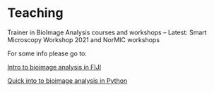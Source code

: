 # Teaching

Trainer in BioImage Analysis courses and workshops – Latest:
Smart Microscopy Workshop 2021 and NorMIC workshops

For some info please go to:

[Intro to bioimage analysis in FIJI](https://github.com/CamachoDejay/Teaching-ImageJ-FIJI)

[Quick into to bioimage analysis in Python](https://github.com/CamachoDejay/teaching-bioimage-analysis-python)